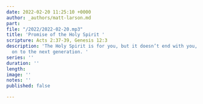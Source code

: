 ```yaml
---
date: 2022-02-20 11:25:10 +0000
author: _authors/matt-larson.md
part: 
file: "/2022/2022-02-20.mp3"
title: 'Promise of the Holy Spirit '
scripture: Acts 2:37-39, Genesis 12:3
description: 'The Holy Spirit is for you, but it doesn’t end with you, but to be passed
  on to the next generation. '
series: ''
duration: ''
length: 
image: ''
notes: ''
published: false

---
```

